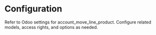 # Configuration

Refer to Odoo settings for account_move_line_product. Configure related models, access rights, and options as needed.
